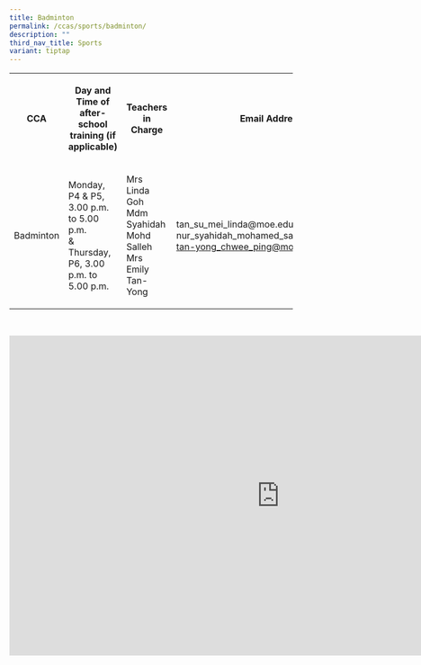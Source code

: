 ```yaml
---
title: Badminton
permalink: /ccas/sports/badminton/
description: ""
third_nav_title: Sports
variant: tiptap
---
```

<table style="minWidth: 100px">
<colgroup>
<col>
<col>
<col>
<col>
</colgroup>
<tbody>
<tr>
<th rowspan="1" colspan="1">
<p>CCA</p>
</th>
<th rowspan="1" colspan="1">
<p>Day and Time of after-school training (if applicable)</p>
</th>
<th rowspan="1" colspan="1">
<p>Teachers in Charge</p>
</th>
<th rowspan="1" colspan="1">
<p>Email Address</p>
</th>
</tr>
<tr>
<td rowspan="1" colspan="1">
<p>Badminton</p>
</td>
<td rowspan="1" colspan="1">
<p>Monday, P4 &amp; P5, 3.00 p.m. to 5.00 p.m.
<br>&amp;
<br>Thursday, P6, 3.00 p.m. to 5.00 p.m.</p>
</td>
<td rowspan="1" colspan="1">
<p>Mrs Linda Goh
<br>Mdm Syahidah Mohd Salleh
<br>Mrs Emily Tan-Yong</p>
</td>
<td rowspan="1" colspan="1">
<p>tan_su_mei_linda@moe.edu.sg
<br>nur_syahidah_mohamed_salleh@moe.edu.sg
<br><a href="mailto:tan-yong_chwee_ping@moe.edu.sg" rel="noopener noreferrer nofollow" target="_blank">tan-yong_chwee_ping@moe.edu.sg</a>
</p>
</td>
</tr>
</tbody>
</table>
<p>
<br>
</p>
<div class="iframe-wrapper">
<iframe height="569" width="960" allowfullscreen="true" frameborder="0" src="https://docs.google.com/presentation/d/e/2PACX-1vSHSnBTDTg00hfgbWDyyFnLgiXFo2Ejc9M0P6iHcV-XdIxRBUEs1Dg9uURwjqzEGZylDP68j4AFU6tL/embed?start=false&amp;loop=false&amp;delayms=3000"></iframe>
</div>
<p></p>